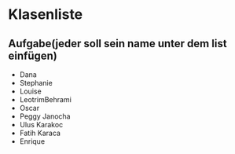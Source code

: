 
# Klasenliste

## Aufgabe(jeder soll sein name unter dem list einfügen)



- Dana
- Stephanie 
- Louise
- LeotrimBehrami
- Oscar
- Peggy Janocha
- Ulus Karakoc
- Fatih Karaca
- Enrique

